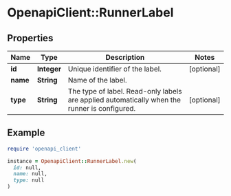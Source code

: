 # OpenapiClient::RunnerLabel

## Properties

| Name | Type | Description | Notes |
| ---- | ---- | ----------- | ----- |
| **id** | **Integer** | Unique identifier of the label. | [optional] |
| **name** | **String** | Name of the label. |  |
| **type** | **String** | The type of label. Read-only labels are applied automatically when the runner is configured. | [optional] |

## Example

```ruby
require 'openapi_client'

instance = OpenapiClient::RunnerLabel.new(
  id: null,
  name: null,
  type: null
)
```

